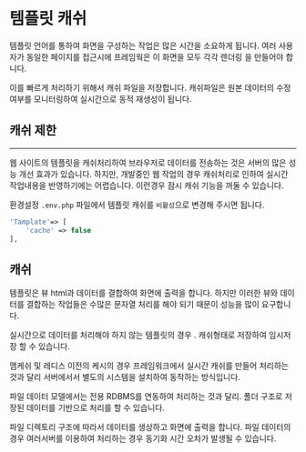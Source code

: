 
# 템플릿 캐쉬


템플릿 언어를 통하여 화면을 구성하는 작업은 많은 시간을 소요하게 됩니다. 여러 사용자가 동일한 페이지를 접근시에 프레임웍은 이 화면을 모두 각각 렌더링 을 만들어야 합니다.

이를 빠르게 처리하기 위해서 캐쉬 파일을 저장합니다. 캐쉬파일은 원본 데이터의 수정여부를 모니터링하여 실시간으로 동적 재생성이 됩니다.

## 캐쉬 제한
---
웹 사이트의 템플릿을 캐쉬처리하여 브라우저로 데이터를 전송하는 것은 서버의 많은 성능 개선 효과가 있습니다. 하지만, 개발중인 웹 작업의 경우 캐쉬처리로 인하여 실시간 작업내용을 반영하기에는 어렵습니다.
이런경우 잠시 캐쉬 기능을 꺼둘 수 있습니다.

환경설정 `.env.php` 파일에서 템플릿 캐쉬를 `비활성`으로 변경해 주시면 됩니다.

```php
'Tamplate'=> [
    'cache' => false
],
```


## 캐쉬
템플릿은 뷰 html과 데이터를 결합하여 화면에 출력을 합니다. 하지만 이러한 뷰와 데이터를 결합하는 작업들은 수많은 문자열 처리를 해야 되기 때문이 성능을 많이 요구합니다.

실시간으로 데이터를 처리해야 하지 않는 템플릿의 경우 . 캐쉬형태로 저장하여 임시저장 할 수 있습니다.

맴케쉬 및 레디스
이전의 케시의 경우 프레임워크에서 실시간 캐쉬를 만들어 처리하는 것과 달리 서버에서서 별도의 시스템을 설치하여 동작하는 방식입니다.

파일 데이터
모델에서는 전용 RDBMS를 연동하여 처리하는 것과 달리. 폴더 구조로 저장된 데이터를 기반으로 처리를 할 수 있습니다.

파일 디렉토리 구조에 따라서 데이터를 생상하고 화면에 출력을 합니다.
파일 데이터의 경우 여러서버를 이용하여 처리하는 경우 동기화 시간 오차가 발생될 수 있습니다.